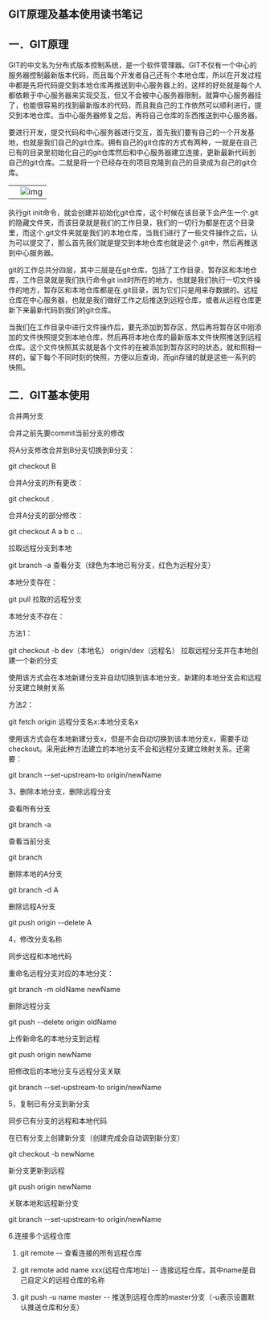 ## GIT原理及基本使用读书笔记

## 一．GIT原理

GIT的中文名为分布式版本控制系统，是一个软件管理器。GIT不仅有一个中心的服务器控制最新版本代码，而且每个开发者自己还有个本地仓库，所以在开发过程中都是先将代码提交到本地仓库再推送到中心服务器上的，这样的好处就是每个人都依赖于中心服务器来实现交互，但又不会被中心服务器限制，就算中心服务器挂了，也能很容易的找到最新版本的代码，而且我自己的工作依然可以顺利进行，提交到本地仓库。当中心服务器修复之后，再将自己仓库的东西推送到中心服务器。

要进行开发，提交代码和中心服务器进行交互，首先我们要有自己的一个开发基地，也就是我们自己的git仓库。拥有自己的git仓库的方式有两种，一就是在自己已有的目录里初始化自己的git仓库然后和中心服务器建立连接，更新最新代码到自己的git仓库。二就是将一个已经存在的项目克隆到自己的目录成为自己的git仓库。



|      |                                                              |
| ---- | ------------------------------------------------------------ |
|      | ![img](file:///C:\Users\LENOVO\AppData\Local\Temp\ksohtml25080\wps1.png) |

执行git init命令，就会创建并初始化git仓库，这个时候在该目录下会产生一个.git的隐藏文件夹，而该目录就是我们的工作目录，我们的一切行为都是在这个目录里，而这个.git文件夹就是我们的本地仓库，当我们进行了一些文件操作之后，认为可以提交了，那么首先我们就是提交到本地仓库也就是这个.git中，然后再推送到中心服务器。

git的工作总共分四层，其中三层是在git仓库，包括了工作目录，暂存区和本地仓库，工作目录就是我们执行命令git init时所在的地方，也就是我们执行一切文件操作的地方，暂存区和本地仓库都是在.git目录，因为它们只是用来存数据的。远程仓库在中心服务器，也就是我们做好工作之后推送到远程仓库，或者从远程仓库更新下来最新代码到我们的git仓库。

当我们在工作目录中进行文件操作后，要先添加到暂存区，然后再将暂存区中刚添加的文件快照提交到本地仓库，然后再将本地仓库的最新版本文件快照推送到远程仓库。这个文件快照其实就是各个文件的在被添加到暂存区时的状态，就和照相一样的，留下每个不同时刻的快照，方便以后查询，而git存储的就是这些一系列的快照。

## 二．GIT基本使用

合并两分支

合并之前先要commit当前分支的修改

将A分支修改合并到B分支切换到B分支：

git checkout B

合并A分支的所有更改： 

git checkout .

合并A分支的部分修改：

git checkout A a b c …

拉取远程分支到本地

git branch -a 查看分支（绿色为本地已有分支，红色为远程分支）

本地分支存在：

git pull 拉取的远程分支

本地分支不存在：

方法1：

git checkout -b dev（本地名） origin/dev（远程名） 拉取远程分支并在本地创建一个新的分支

使用该方式会在本地新建分支并自动切换到该本地分支，新建的本地分支会和远程分支建立映射关系

方法2：

git fetch origin 远程分支名x:本地分支名x

使用该方式会在本地新建分支x，但是不会自动切换到该本地分支x，需要手动checkout。采用此种方法建立的本地分支不会和远程分支建立映射关系。还需要：

git branch --set-upstream-to origin/newName

3，删除本地分支，删除远程分支

查看所有分支

git branch -a

查看当前分支

git branch

删除本地的A分支

git branch -d A

删除远程A分支

git push origin --delete A

4，修改分支名称

同步远程和本地代码

重命名远程分支对应的本地分支：

git branch -m oldName newName

删除远程分支

git push --delete origin oldName

上传新命名的本地分支到远程

git push origin newName

把修改后的本地分支与远程分支关联

git branch --set-upstream-to origin/newName

5，复制已有分支到新分支

同步已有分支的远程和本地代码

在已有分支上创建新分支（创建完成会自动调到新分支）

git checkout -b newName

新分支更新到远程

git push origin newName

关联本地和远程新分支

git branch --set-upstream-to origin/newName

6.连接多个远程仓库

1. git remote -- 查看连接的所有远程仓库

2. git remote add name xxx(远程仓库地址) -- 连接远程仓库，其中name是自己自定义的远程仓库的名称

3. git push -u name master -- 推送到远程仓库的master分支（-u表示设置默认推送仓库和分支）